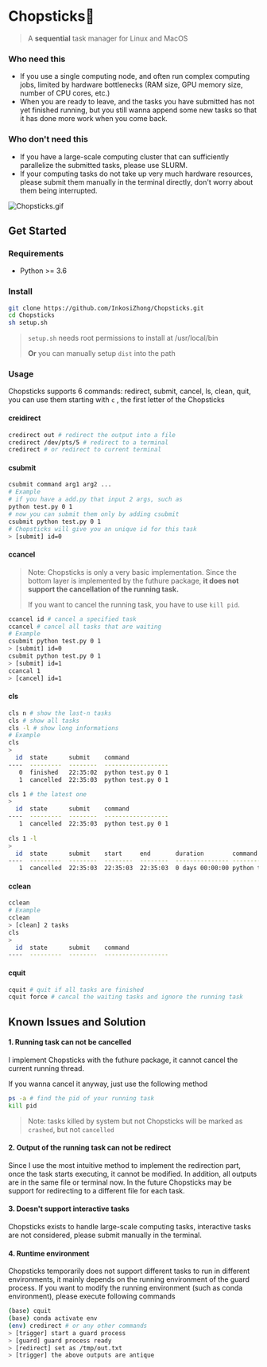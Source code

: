 # Chopsticks🥢

> A **sequential** task manager for Linux and MacOS

### Who need this

- If you use a single computing node, and often run complex computing jobs, limited by hardware bottlenecks (RAM size, GPU memory size, number of CPU cores, etc.)
- When you are ready to leave, and the tasks you have submitted has not yet finished running, but you still wanna append some new tasks so that it has done more work when you come back.

### Who don't need this

- If you have a large-scale computing cluster that can sufficiently parallelize the submitted tasks, please use SLURM.
- If your computing tasks do not take up very much hardware resources, please submit them manually in the terminal directly, don't worry about them being interrupted.

![Chopsticks.gif](https://s2.loli.net/2023/04/07/Y1O3G2udeV597Jg.gif)

## Get Started

### Requirements

- Python >= 3.6

### Install

```bash
git clone https://github.com/InkosiZhong/Chopsticks.git
cd Chopsticks
sh setup.sh
```

> `setup.sh` needs root permissions to install at /usr/local/bin
>
> **Or** you can manually setup  `dist` into the path

### Usage

Chopsticks supports 6 commands: redirect, submit, cancel, ls, clean, quit, you can use them starting with  `c` , the first letter of the Chopsticks

#### creidirect

```bash
credirect out # redirect the output into a file
credirect /dev/pts/5 # redirect to a terminal
credirect # or redirect to current terminal
```

#### csubmit

```bash
csubmit command arg1 arg2 ...
# Example
# if you have a add.py that input 2 args, such as
python test.py 0 1
# now you can submit them only by adding csubmit
csubmit python test.py 0 1
# Chopsticks will give you an unique id for this task
> [submit] id=0
```

#### ccancel

> Note: Chopsticks is only a very basic implementation. Since the bottom layer is implemented by the futhure package, **it does not support the cancellation of the running task.**
>
> If you want to cancel the running task, you have to use `kill pid`.

```bash
ccancel id # cancel a specified task
ccancel # cancel all tasks that are waiting
# Example
csubmit python test.py 0 1
> [submit] id=0
csubmit python test.py 0 1
> [submit] id=1
ccancal 1
> [cancel] id=1
```

#### cls

```bash
cls n # show the last-n tasks
cls # show all tasks
cls -l # show long informations
# Example
cls
>
  id  state      submit    command
----  ---------  --------  ------------------
   0  finished   22:35:02  python test.py 0 1
   1  cancelled  22:35:03  python test.py 0 1

cls 1 # the latest one
>
  id  state      submit    command
----  ---------  --------  ------------------
   1  cancelled  22:35:03  python test.py 0 1
   
cls 1 -l
>
  id  state      submit    start     end       duration        command
----  ---------  --------  --------  --------  --------------- ------------------
   1  cancelled  22:35:03  22:35:03  22:35:03  0 days 00:00:00 python test.py 0 1
```

#### cclean

```bash
cclean
# Example
cclean
> [clean] 2 tasks
cls
>
  id  state      submit    command
----  ---------  --------  ------------------
```

#### cquit

```bash
cquit # quit if all tasks are finished
cquit force # cancal the waiting tasks and ignore the running task
```

## Known Issues and Solution

#### 1. Running task can not be cancelled

I implement Chopsticks with the futhure package, it cannot cancel the current running thread.

If you wanna cancel it anyway, just use the following method

```bash
ps -a # find the pid of your running task
kill pid
```

> Note: tasks killed by system but not Chopsticks will be marked as `crashed`, but not `cancelled`

#### 2. Output of the running task can not be redirect

Since I use the most intuitive method to implement the redirection part, once the task starts executing, it cannot be modified. In addition, all outputs are in the same file or terminal now. In the future Chopsticks may be support for redirecting to a different file for each task.

#### 3. Doesn't support interactive tasks

Chopsticks exists to handle large-scale computing tasks, interactive tasks are not considered, please submit manually in the terminal.

#### 4. Runtime environment

Chopsticks temporarily does not support different tasks to run in different environments, it mainly depends on the running environment of the guard process. If you want to modify the running environment (such as conda environment), please execute following commands

```bash
(base) cquit
(base) conda activate env
(env) credirect # or any other commands
> [trigger] start a guard process
> [guard] guard process ready
> [redirect] set as /tmp/out.txt
> [trigger] the above outputs are antique
```